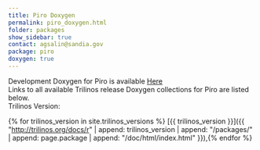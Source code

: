 ```yaml
---
title: Piro Doxygen
permalink: piro_doxygen.html
folder: packages
show_sidebar: true
contact: agsalin@sandia.gov
package: piro
doxygen: true
---
```


Development Doxygen for Piro is available [Here](http://trilinos.org/docs/dev/packages/piro/doc/html/index.html)  
Links to all available Trilinos release Doxygen collections for Piro are listed below.  
Trilinos Version:

{% for trilinos_version in site.trilinos_versions %}
[{{ trilinos_version }}]({{ "http://trilinos.org/docs/r" | append: trilinos_version | append: "/packages/" | append: page.package | append: "/doc/html/index.html" }}),{% endfor %}
